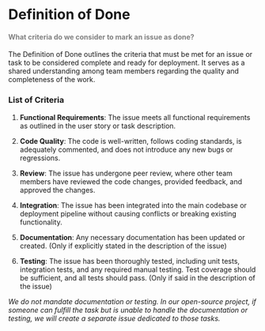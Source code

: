 <h1 id="definitionofdone">Definition of Done</h1>

<h4 style="color: gray;">What criteria do we consider to mark an issue as done?</h4>

The Definition of Done outlines the criteria that must be met for an issue or task to be considered complete and ready for deployment. It serves as a shared understanding among team members regarding the quality and completeness of the work.

<h3 id="listofcriteria">List of Criteria</h3>

1. **Functional Requirements**: The issue meets all functional requirements as outlined in the user story or task description.

2. **Code Quality**: The code is well-written, follows coding standards, is adequately commented, and does not introduce any new bugs or regressions.

3. **Review**: The issue has undergone peer review, where other team members have reviewed the code changes, provided feedback, and approved the changes.

4. **Integration**: The issue has been integrated into the main codebase or deployment pipeline without causing conflicts or breaking existing functionality.

5. **Documentation**: Any necessary documentation has been updated or created. (Only if explicitly stated in the description of the issue)

6. **Testing**: The issue has been thoroughly tested, including unit tests, integration tests, and any required manual testing. Test coverage should be sufficient, and all tests should pass. (Only if said in the description of the issue)

_We do not mandate documentation or testing. In our open-source project, if someone can fulfill the task but is unable to handle the documentation or testing, we will create a separate issue dedicated to those tasks._
